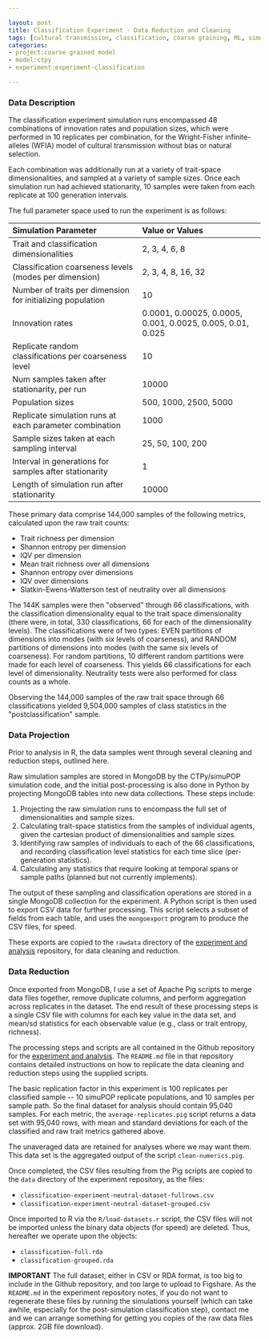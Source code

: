 ```yaml
---

layout: post
title: Classification Experiment - Data Reduction and Cleaning
tags: [cultural transmission, classification, coarse graining, ML, simulation, ctpy, dissertation, experiments, experiment-classification]
categories: 
- project:coarse grained model
- model:ctpy
- experiment:experiment-classification

---
```


### Data Description ###
The classification experiment simulation runs encompassed 48 combinations of innovation rates and population sizes, which were performed in 10 replicates per combination, for the Wright-Fisher infinite-alleles (WFIA) model of cultural transmission without bias or natural selection.  

Each combination was additionally run at a variety of trait-space dimensionalities, and sampled at a variety of sample sizes.  Once each simulation run had achieved stationarity, 10 samples were taken from each replicate at 100 generation intervals.  

The full parameter space used to run the experiment is as follows:

| Simulation Parameter                   | Value or Values                                   |
|:---------------------------------------|:--------------------------------------------------|
|    Trait and classification dimensionalities   |   2, 3, 4, 6, 8  | 
|    Classification coarseness levels (modes per dimension)   |   2, 3, 4, 8, 16, 32  | 
|    Number of traits per dimension for initializing population   |   10  | 
|    Innovation rates   |   0.0001, 0.00025, 0.0005, 0.001, 0.0025, 0.005, 0.01, 0.025  | 
|    Replicate random classifications per coarseness level   |   10  | 
|    Num samples taken after stationarity, per run   |   10000  | 
|    Population sizes   |   500, 1000, 2500, 5000  | 
|    Replicate simulation runs at each parameter combination   |   1000  | 
|    Sample sizes taken at each sampling interval   |   25, 50, 100, 200  | 
|    Interval in generations for samples after stationarity   |   1  | 
|    Length of simulation run after stationarity   |   10000  | 



These primary data comprise 144,000 samples of the following metrics, calculated upon the raw trait counts:

* Trait richness per dimension
* Shannon entropy per dimension
* IQV per dimension
* Mean trait richness over all dimensions
* Shannon entropy over dimensions
* IQV over dimensions
* Slatkin-Ewens-Watterson test of neutrality over all dimensions

The 144K samples were then "observed" through 66 classifications, with the classification dimensionality equal to the trait space dimensionality (there were, in total, 330 classifications, 66 for each of the dimensionality levels).  The classifications were of two types:  EVEN partitions of dimensions into modes (with six levels of coarseness), and RANDOM partitions of dimensions into modes (with the same six levels of coarseness).  For random partitions, 10 different random partitions were made for each level of coarseness.  This yields 66 classifications for each level of dimensionality.  Neutrality tests were also performed for class counts as a whole.  

Observing the 144,000 samples of the raw trait space through 66 classifications yielded 9,504,000 samples of class statistics in the "postclassification" sample.   


### Data Projection ###

Prior to analysis in R, the data samples went through several cleaning and reduction steps, outlined here.  

Raw simulation samples are stored in MongoDB by the CTPy/simuPOP simulation code, and the initial post-processing is also done in Python by projecting MongoDB tables into new data collections.  These steps include:

1.  Projecting the raw simulation runs to encompass the full set of dimensionalities and sample sizes. 
2.  Calculating trait-space statistics from the samples of individual agents, given the cartesian product of dimensionalities and sample sizes.
3.  Identifying raw samples of individuals to each of the 66 classifications, and recording classification level statistics for each time slice (per-generation statistics).
4.  Calculating any statistics that require looking at temporal spans or sample paths (planned but not currently implements).  

The output of these sampling and classification operations are stored in a single MongoDB collection for the experiment.  A Python script is then used to export CSV data for further processing.  This script selects a subset of fields from each table, and uses the `mongoexport` program to produce the CSV files, for speed.  

These exports are copied to the `rawdata` directory of the [experiment and analysis](https://github.com/mmadsen/experiment-classification) repository, for data cleaning and reduction.  

### Data Reduction ###

Once exported from MongoDB, I use a set of Apache Pig scripts to merge data files together, remove duplicate columns, and perform aggregation across replicates in the dataset.  The end result of these processing steps is a single CSV file with columns for each key value in the data set, and mean/sd statistics for each observable value (e.g., class or trait entropy, richness).  

The processing steps and scripts are all contained in the Github repository for the [experiment and analysis](https://github.com/mmadsen/experiment-classification).  The `README.md` file in that repository contains detailed instructions on how to replicate the data cleaning and reduction steps using the supplied scripts.  

The basic replication factor in this experiment is 100 replicates per classified sample -- 10 simuPOP replicate populations, and 10 samples per sample path.  So the final dataset for analysis should contain 95,040 samples.  For each metric, the `average-replicates.pig` script returns a data set with 95,040 rows, with mean and standard deviations for each of the classified and raw trait metrics gathered above.  

The unaveraged data are retained for analyses where we may want them.  This data set is the aggregated output of the script `clean-numerics.pig`.  

Once completed, the CSV files resulting from the Pig scripts are copied to the `data` directory of the experiment repository, as the files:

* `classification-experiment-neutral-dataset-fullrows.csv`
* `classification-experiment-neutral-dataset-grouped.csv`

Once imported to R via the `R/load-datasets.r` script, the CSV files will not be imported unless the binary data objects (for speed) are deleted.  Thus, hereafter we operate upon the objects:

* `classification-full.rda`
* `classification-grouped.rda`

**IMPORTANT** The full dataset, either in CSV or RDA format, is too big to include in the Github repository, and too large to upload to Figshare.  As the `README.md` in the experiment repository notes, if you do not want to regenerate these files by running the simulations yourself (which can take awhile, especially for the post-simulation classification step), contact me and we can arrange something for getting you copies of the raw data files (approx. 2GB file download).  

